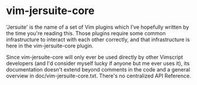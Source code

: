 # vim-jersuite-core

'Jersuite' is the name of a set of Vim plugins which I've hopefully
written by the time you're reading this. Those plugins require some common
infrastructure to interact with each other correctly, and that infrastructure
is here in the vim-jersuite-core plugin.

Since vim-jersuite-core will only ever be used directly by other Vimscript
developers (and I'd consider myself lucky if anyone but me ever uses it),
its documentation doesn't extend beyond comments in the code and a general
overview in doc/vim-jersuite-core.txt. There's no centralized API Reference.
